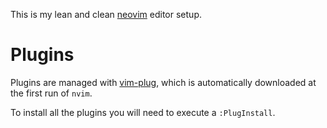This is my lean and clean [neovim](https://neovim.io) editor setup.

# Plugins

Plugins are managed with [vim-plug](https://github.com/junegunn/vim-plug),
which is automatically downloaded at the first run of `nvim`.

To install all the plugins you will need to execute a `:PlugInstall`.